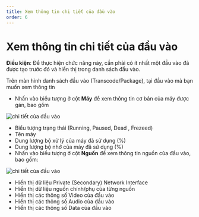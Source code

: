 ```yaml
---
title: Xem thông tin chi tiết của đầu vào
order: 6
---
```


# Xem thông tin chi tiết của đầu vào

**Điều kiện**: Để thực hiện chức năng này, cần phải có ít nhất một đầu vào đã được tạo trước đó và hiển thị trong danh sách đầu vào.

Trên màn hình danh sách đầu vào (Transcode/Package), tại đầu vào mà bạn muốn xem thông tin

- Nhấn vào biểu tượng ở cột **Máy** để xem thông tin cơ bản của máy được gán, bao gồm

![chi tiết của đầu vào](/images/media-live/input/view-input-info-1.png)

- Biểu tượng trạng thái (Running, Paused, Dead , Frezeed)
- Tên máy
- Dung lượng bộ xử lý của máy đã sử dụng (%)
- Dung lượng bộ nhớ của máy đã sử dụng (%)
- Nhấn vào biểu tượng ở cột **Nguồn** để xem thông tin nguồn của đầu vào, bao gồm:

![chi tiết của đầu vào](/images/media-live/input/view-input-info-2.png)

- Hiển thị dữ liệu Private (Secondary) Network Interface
- Hiển thị dữ liệu nguồn chính/phụ của từng nguồn
- Hiển thị các thông số Video của đầu vào
- Hiển thị các thông số Audio của đầu vào
- Hiển thị các thông số Data của đầu vào
